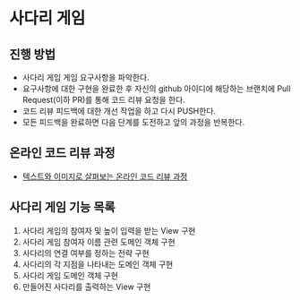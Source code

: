 # 사다리 게임
## 진행 방법
* 사다리 게임 게임 요구사항을 파악한다.
* 요구사항에 대한 구현을 완료한 후 자신의 github 아이디에 해당하는 브랜치에 Pull Request(이하 PR)를 통해 코드 리뷰 요청을 한다.
* 코드 리뷰 피드백에 대한 개선 작업을 하고 다시 PUSH한다.
* 모든 피드백을 완료하면 다음 단계를 도전하고 앞의 과정을 반복한다.

## 온라인 코드 리뷰 과정
* [텍스트와 이미지로 살펴보는 온라인 코드 리뷰 과정](https://github.com/nextstep-step/nextstep-docs/tree/master/codereview)

## 사다리 게임 기능 목록
1. 사다리 게임의 참여자 및 높이 입력을 받는 View 구현
2. 사다리 게임 참여자 이름 관련 도메인 객체 구현
3. 사다리의 연결 여부를 정하는 전략 구현
4. 사다리의 각 지점을 나타내는 도메인 객체 구현
5. 사다리 게임 도메인 객체 구현
6. 만들어진 사다리를 출력하는 View 구현 